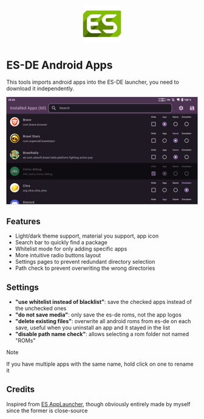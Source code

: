 <p align="center">
  <img src="icon/icon.png" alt="logo" height="100"/>
</p>

# ES-DE Android Apps
This tools imports android apps into the ES-DE launcher, you need to download it independently.

![screenshot](icon/screenshot.png)

## Features
- Light/dark theme support, material you support, app icon
- Search bar to quickly find a package
- Whitelist mode for only adding specific apps
- More intuitive radio buttons layout
- Settings pages to prevent redundant directory selection
- Path check to prevent overwriting the wrong directories

## Settings
- **"use whitelist instead of blacklist"**: save the checked apps instead of the unchecked ones
- **"do not save media"**: only save the es-de roms, not the app logos
- **"delete existing files"**: overwrite all android roms from es-de on each save, useful when you uninstall an app and it stayed in the list
- **"disable path name check"**: allows selecting a rom folder not named "ROMs"

> [!NOTE]
> If you have multiple apps with the same name, hold click on one to rename it


## Credits
Inspired from [ES AppLauncher](https://github.com/schattenphoenix/es_applauncher), though obviously entirely made by myself since the former is close-source
